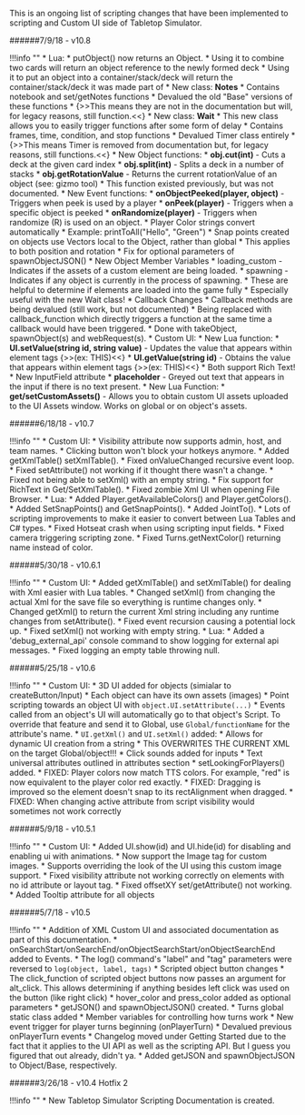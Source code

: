 This is an ongoing list of scripting changes that have been implemented to scripting and Custom UI side of Tabletop Simulator.


######7/9/18 - v10.8

!!!info ""
    * Lua:
        * putObject() now returns an Object.
            * Using it to combine two cards will return an object reference to the newly formed deck
            * Using it to put an object into a container/stack/deck will return the container/stack/deck it was made part of
        * New class: **Notes**
            * Contains notebook and set/getNotes functions
            * Devalued the old "Base" versions of these functions
                * {>>This means they are not in the documentation but will, for legacy reasons, still function.<<}
        * New class: **Wait**
            * This new class allows you to easily trigger functions after some form of delay
            * Contains frames, time, condition, and stop functions
            * Devalued Timer class entirely
                * {>>This means Timer is removed from documentation but, for legacy reasons, still functions.<<}
        * New Object functions:
            * **obj.cut(int)** - Cuts a deck at the given card index
            * **obj.split(int)** - Splits a deck in a number of stacks
            * **obj.getRotationValue** - Returns the current rotationValue of an object (see: gizmo tool)
                * This function existed previously, but was not documented.
        * New Event functions:
            * **onObjectPeeked(player, object)** - Triggers when peek is used by a player
            * **onPeek(player)** - Triggers when a specific object is peeked
            * **onRandomize(player)** - Triggers when randomize (R) is used on an object.
        * Player Color strings convert automatically
            * Example: printToAll("Hello", "Green")
        * Snap points created on objects use Vectors local to the Object, rather than global
            * This applies to both position and rotation
        * Fix for optional parameters of spawnObjectJSON()
        * New Object Member Variables
            * loading_custom - Indicates if the assets of a custom element are being loaded.
            * spawning - Indicates if any object is currently in the process of spawning.
                * These are helpful to determine if elements are loaded into the game fully
                * Especially useful with the new Wait class!
        * Callback Changes
            * Callback methods are being devalued (still work, but not documented)
            * Being replaced with callback_function which directly triggers a function at the same time a callback would have been triggered.
            * Done with takeObject, spawnObject(s) and webRequest(s).
    * Custom UI:
        * New Lua function:
            * **UI.setValue(string id, string value)** - Updates the value that appears within element tags {>>(ex: <Text>THIS</Text>)<<}
            * **UI.getValue(string id)** - Obtains the value that appears within element tags {>>(ex: <Text>THIS</Text>)<<}
            * Both support Rich Text!
        * New InputField attribute
            * **placeholder** - Greyed out text that appears in the input if there is no text present.
        * New Lua Function:
            * **get/setCustomAssets()** - Allows you to obtain custom UI assets uploaded to the UI Assets window. Works on global or on object's assets.


######6/18/18 - v10.7

!!!info ""
    * Custom UI:
        * Visibility attribute now supports admin, host, and team names.
        * Clicking button won't block your hotkeys anymore.
        * Added getXmlTable() setXmlTable().
        * Fixed onValueChanged recursive event loop.
        * Fixed setAttribute() not working if it thought there wasn't a change.
        * Fixed not being able to setXml() with an empty string.
        * Fix support for RichText in Get/SetXmlTable().
        * Fixed zombie Xml UI when opening File Browser.
    * Lua:
        * Added Player.getAvailableColors() and Player.getColors().
        * Added SetSnapPoints() and GetSnapPoints().
        * Added JointTo().
        * Lots of scripting improvements to make it easier to convert between Lua Tables and C# types.
        * Fixed Hotseat crash when using scripting input fields.
        * Fixed camera triggering scripting zone.
        * Fixed Turns.getNextColor() returning name instead of color.



######5/30/18 - v10.6.1

!!!info ""
    * Custom UI:
        * Added getXmlTable() and setXmlTable() for dealing with Xml easier with Lua tables.
        * Changed setXml() from changing the actual Xml for the save file so everything is runtime changes only.
        * Changed getXml() to return the current Xml string including any runtime changes from setAttribute().
        * Fixed event recursion causing a potential lock up.
        * Fixed setXml() not working with empty string.
    * Lua:
        * Added a 'debug_external_api' console command to show logging for external api messages.
        * Fixed logging an empty table throwing null.

######5/25/18 - v10.6

!!!info ""
    * Custom UI:
        * 3D UI added for objects (simialar to createButton/Input)
            * Each object can have its own assets (images)
            * Point scripting towards an object UI with `object.UI.setAttribute(...)`
            * Events called from an object's UI will automatically go to that object's Script. To override that feature and send it to Global, use `Global/functionName` for the attribute's name.
        * `UI.getXml()` and `UI.setXml()` added:
            * Allows for dynamic UI creation from a string
            * This OVERWRITES THE CURRENT XML on the target Global/object!!!
        * Click sounds added for inputs
        * Text universal attributes outlined in attributes section
        * setLookingForPlayers() added.
        * FIXED: Player colors now match TTS colors. For example, "red" is now equivalent to the player color red exactly.
        * FIXED: Dragging is improved so the element doesn't snap to its rectAlignment when dragged.
        * FIXED: When changing active attribute from script visibility would sometimes not work correctly



######5/9/18 - v10.5.1

!!!info ""
    * Custom UI:
        * Added UI.show(id) and UI.hide(id) for disabling and enabling ui with animations.
        * Now support the Image tag for custom images.
        * Supports overriding the look of the UI using this custom image support.
        * Fixed visibility attribute not working correctly on elements with no id attribute or layout tag.
        * Fixed offsetXY set/getAttribute() not working.
        * Added Tooltip attribute for all objects

######5/7/18 - v10.5

!!!info ""
    * Addition of XML Custom UI and associated documentation as part of this documentation.
    * onSearchStart/onSearchEnd/onObjectSearchStart/onObjectSearchEnd added to Events.
    * The log() command's "label" and "tag" parameters were reversed to `log(object, label, tags)`
    * Scripted object button changes
        * The click_function of scripted object buttons now passes an argument for alt_click. This allows determining if anything besides left click was used on the button (like right click)
        * hover_color and press_color added as optional parameters
    * getJSON() and spawnObjectJSON() created.
    * Turns global static class added
        * Member variables for controlling how turns work
        * New event trigger for player turns beginning (onPlayerTurn)
        * Devalued previous onPlayerTurn events
    * Changelog moved under Getting Started due to the fact that it applies to the UI API as well as the scripting API. But I guess you figured that out already, didn't ya.
    * Added getJSON and spawnObjectJSON to Object/Base, respectively.


######3/26/18 - v10.4 Hotfix 2

!!!info ""
    * New Tabletop Simulator Scripting Documentation is created.
